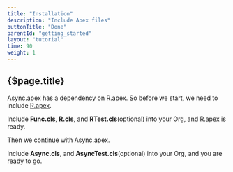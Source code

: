 ```yaml
---
title: "Installation"
description: "Include Apex files"
buttonTitle: "Done"
parentId: "getting_started"
layout: "tutorial"
time: 90
weight: 1
---
```


## {$page.title}

Async.apex has a dependency on R.apex. So before we start, we need to include [R.apex](https://github.com/Click-to-Cloud/R.apex/).

Include **Func.cls**, **R.cls**, and **RTest.cls**(optional) into your Org, and R.apex is ready.

Then we continue with Async.apex.

Include **Async.cls**, and **AsyncTest.cls**(optional) into your Org, and you are ready to go.
